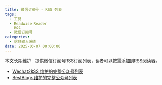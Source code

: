 ```yaml
---
title: 微信订阅号 - RSS 列表
tags:
  - 工具
  - Readwise Reader
  - RSS
  - 微信订阅号
categories:
  - 信息输入系统
date: 2025-03-07 00:00:00
---
```



本文长期维护，提供微信订阅号RSS订阅列表，读者可以按需添加到RSS阅读器。

- [Wechat2RSS 维护的完整公众号列表](https://wechat2rss.xlab.app/list/all)
- [BestBlogs 维护的完整公众号列表](https://github.com/ginobefun/BestBlogs/blob/main/WeWeRSS.opml)
